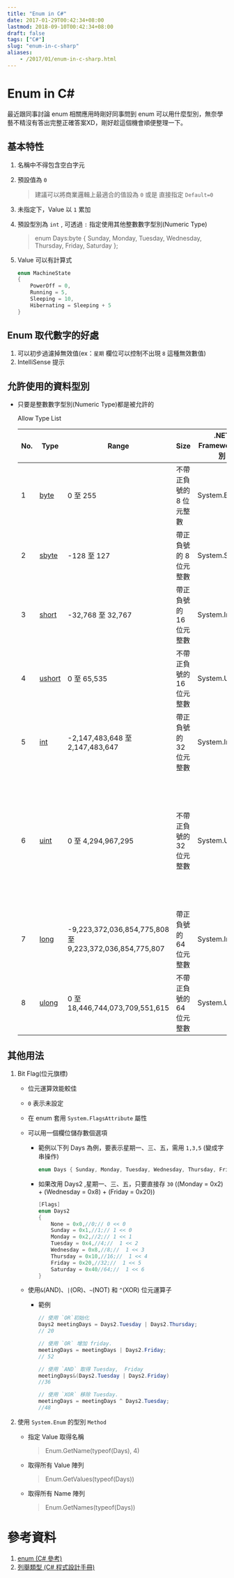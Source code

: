 ```yaml
---
title: "Enum in C#"
date: 2017-01-29T00:42:34+08:00
lastmod: 2018-09-10T00:42:34+08:00
draft: false
tags: ["C#"]
slug: "enum-in-c-sharp"
aliases:
    - /2017/01/enum-in-c-sharp.html
---
```

# Enum in C#
最近跟同事討論 enum 相關應用時剛好同事問到 enum 可以用什麼型別，無奈學藝不精沒有答出完整正確答案XD，剛好趁這個機會順便整理一下。

## 基本特性
1. 名稱中不得包含空白字元
1. 預設值為 `0`
    
    >建議可以將商業邏輯上最適合的值設為 `0` 或是 直接指定  `Default=0`

2. 未指定下，Value 以 `1` 累加
3. 預設型別為 `int` , 可透過 `:` 指定使用其他整數數字型別(Numeric Type)
    
    >enum Days:byte { Sunday, Monday, Tuesday, Wednesday, Thursday, Friday, Saturday };

4. Value 可以有計算式
    
    ```cs
    enum MachineState
    {
        PowerOff = 0,
        Running = 5,
        Sleeping = 10,
        Hibernating = Sleeping + 5
    }
    ```

## Enum 取代數字的好處
1. 可以初步過濾掉無效值(ex：`星期` 欄位可以控制不出現 `8` 這種無效數值)
2. IntelliSense 提示


## 允許使用的資料型別
- 只要是整數數字型別(Numeric Type)都是被允許的

    Allow Type List
    
    No.|Type|Range|Size|.NET Framework 型別|特殊說明|宣告方式
    ---|---|---|---|---|---|---
    1| [byte](https://msdn.microsoft.com/zh-tw/library/5bdb6693.aspx)|0 至 255|不帶正負號的 8 位元整數|System.Byte|-|byte myByte = 255; 
    2| [sbyte](https://msdn.microsoft.com/zh-tw/library/d86he86x.aspx)|-128 至 127|帶正負號的 8 位元整數|System.SByte|-|sbyte sByte1 = 127;
    3| [short](https://msdn.microsoft.com/zh-tw/library/ybs77ex4.aspx)|-32,768 至 32,767|	帶正負號的 16 位元整數|System.Int16|-|short x = 32767; 
    4| [ushort](https://msdn.microsoft.com/zh-tw/library/cbf1574z.aspx)|0 至 65,535|不帶正負號的 16 位元整數|System.UInt16|-|ushort myShort = 65535;
    5| [int](https://msdn.microsoft.com/zh-tw/library/5kzh1b5w.aspx)|-2,147,483,648 至 2,147,483,647|帶正負號的 32 位元整數|System.Int32|預設值為 0|int i = 123; 
    6| [uint](https://msdn.microsoft.com/zh-tw/library/x0sksh43.aspx)|0 至 4,294,967,295|	不帶正負號的 32 位元整數|	System.UInt32|***注意：uint 型別不符合 CLS 標準。 請儘可能使用 int***|uint myUint = 4294967290;//4294967290u//4294967290U
    7| [long](https://msdn.microsoft.com/zh-tw/library/ctetwysk.aspx)|-9,223,372,036,854,775,808 至 9,223,372,036,854,775,807|	帶正負號的 64 位元整數|	System.Int64|-|long long1 = 4294967296;//4294967296L
    8| [ulong](https://msdn.microsoft.com/zh-tw/library/t98873t4.aspx)|0 至 18,446,744,073,709,551,615|	不帶正負號的 64 位元整數|	System.UInt64|-|ulong uLong = 9223372036854775808; //`L` or `I` 會依大小決定是 `long` or `ulong`;`U` or `u`會依大小決定是 `unit` or `ulong`;`UL`、`ul`、`Ul`、`uL`、`LU`、`lu`、`Lu` 或 `lU` 則會是 `ulong`

## 其他用法
1. Bit Flag(位元旗標)
    - 位元運算效能較佳
    - `0` 表示未設定
    - 在 enum 套用 `System.FlagsAttribute` 屬性
    - 可以用一個欄位儲存數個選項
        - 範例以下列 Days 為例，要表示星期一、三、五，需用 `1,3,5` (變成字串操作)
            
            ```cs
            enum Days { Sunday, Monday, Tuesday, Wednesday, Thursday, Friday, Saturday };
            ```

        - 如果改用 Days2 ,星期一、三、五，只要直接存 `30` ((Monday = 0x2) + (Wednesday = 0x8) + (Friday = 0x20))
            
            ```cs
            [Flags]
            enum Days2
            {
                None = 0x0,//0;// 0 << 0
                Sunday = 0x1,//1;// 1 << 0
                Monday = 0x2,//2;// 1 << 1
                Tuesday = 0x4,//4;//  1 << 2
                Wednesday = 0x8,//8;//  1 << 3
                Thursday = 0x10,//16;//  1 << 4
                Friday = 0x20,//32;//  1 << 5
                Saturday = 0x40//64;//  1 << 6
            }
            ```

    - 使用`&`(AND)、`|`(OR)、`~`(NOT) 和 `^`(XOR) 位元運算子
        - 範例
            
            ```cs
            // 使用 `OR`初始化
            Days2 meetingDays = Days2.Tuesday | Days2.Thursday;
            // 20
            
            // 使用 `OR` 增加 friday.
            meetingDays = meetingDays | Days2.Friday;
            // 52
            
            // 使用 `AND` 取得 Tuesday,  Friday
            meetingDays&(Days2.Tuesday | Days2.Friday)
            //36
            
            // 使用 `XOR` 移除 Tuesday.
            meetingDays = meetingDays ^ Days2.Tuesday;
            //48
            ```

2. 使用 `System.Enum` 的型別 `Method`
    - 指定 Value 取得名稱
    
        >Enum.GetName(typeof(Days), 4)

    - 取得所有 Value 陣列
    
        >Enum.GetValues(typeof(Days))

    - 取得所有 Name 陣列
    
        >Enum.GetNames(typeof(Days))

# 參考資料
1. [enum (C# 參考)](https://msdn.microsoft.com/zh-tw/library/sbbt4032.aspx)
2. [列舉類型 (C# 程式設計手冊)](https://msdn.microsoft.com/zh-tw/library/cc138362.aspx)